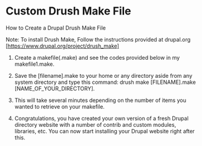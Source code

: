 # Custom Drush Make File
How to Create a Drupal Drush Make File

Note: To install Drush Make, Follow the instructions provided
      at drupal.org [https://www.drupal.org/project/drush_make]

1. Create a makefile(.make) and see the codes provided below in my makefile1.make.

2. Save the [filename].make to your home or any directory aside from any system directory and type this command: drush make [FILENAME].make [NAME_OF_YOUR_DIRECTORY].

3. This will take several minutes depending on the number of items you wanted to retrieve on your makefile.

4. Congratulations, you have created your own version of a fresh Drupal directory website with a number of contrib and custom modules, libraries, etc. You can now start installing your Drupal website right after this.

